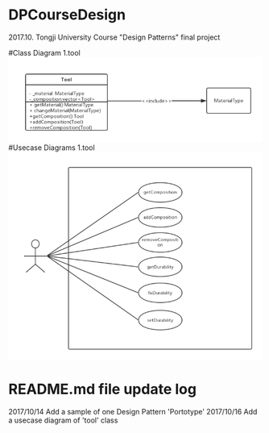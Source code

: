﻿# DPCourseDesign
2017.10. Tongji University Course "Design Patterns" final project 

#Class Diagram
1.tool
![class_tool](diagrams/class_tool.png)
#Usecase Diagrams
1.tool
![usecase_tool](diagrams/usecase_tool.png)

# README.md file update log
2017/10/14 Add a sample of one Design Pattern 'Portotype'
2017/10/16 Add a usecase diagram of 'tool' class
